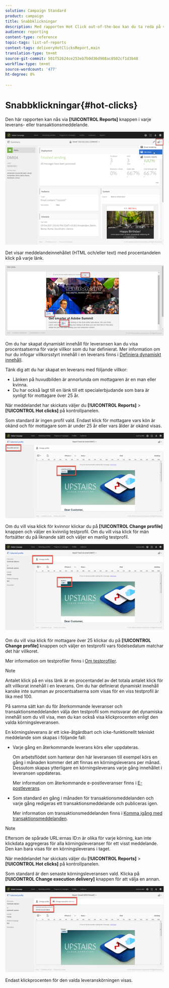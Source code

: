 ```yaml
---
solution: Campaign Standard
product: campaign
title: Snabbklickningar
description: Med rapporten Hot Click out-of-the-box kan du ta reda på var kunden klickade på leveransen.
audience: reporting
content-type: reference
topic-tags: list-of-reports
context-tags: deliveryHotClicksReport,main
translation-type: tm+mt
source-git-commit: 501f52624ce253eb7b0d36d908ac8502cf1d3b48
workflow-type: tm+mt
source-wordcount: '477'
ht-degree: 0%

---
```



# Snabbklickningar{#hot-clicks}

Den här rapporten kan nås via **[!UICONTROL Reports]** knappen i varje leverans- eller transaktionsmeddelande.

![](assets/delivery_reports_hot-clicks_4.png)

Det visar meddelandeinnehållet (HTML och/eller text) med procentandelen klick på varje länk.

![](assets/delivery_reports_10.png)

Om du har skapat dynamiskt innehåll för leveransen kan du visa procentsatserna för varje villkor som du har definierat. Mer information om hur du infogar villkorsstyrt innehåll i en leverans finns i [Definiera dynamiskt innehåll](../../designing/using/personalization.md#defining-dynamic-content-in-an-email).

Tänk dig att du har skapat en leverans med följande villkor:

* Länken på huvudbilden är annorlunda om mottagaren är en man eller kvinna.
* Du har också lagt till en länk till ett specialerbjudande som bara är synligt för mottagare över 25 år.

När meddelandet har skickats väljer du **[!UICONTROL Reports]** > **[!UICONTROL Hot clicks]** på kontrollpanelen.

Som standard är ingen profil vald. Endast klick för mottagare vars kön är okänd och för mottagare som är under 25 år eller vars ålder är okänd visas.

![](assets/delivery_reports_hot-clicks_1.png)

Om du vill visa klick för kvinnor klickar du på **[!UICONTROL Change profile]** knappen och väljer en kvinnlig testprofil. Om du vill visa klick för män fortsätter du på liknande sätt och väljer en manlig testprofil.

![](assets/delivery_reports_hot-clicks_2.png)

Om du vill visa klick för mottagare över 25 klickar du på **[!UICONTROL Change profile]** knappen och väljer en testprofil vars födelsedatum matchar det här villkoret.

Mer information om testprofiler finns i [Om testprofiler](../../audiences/using/managing-test-profiles.md).

>[!NOTE]
>
>Antalet klick på en viss länk är en procentandel av det totala antalet klick för allt villkorat innehåll i en leverans. Om du har definierat dynamiskt innehåll kanske inte summan av procentsatserna som visas för en viss testprofil är lika med 100.

På samma sätt kan du för återkommande leveranser och transaktionsmeddelanden välja den testprofil som motsvarar det dynamiska innehåll som du vill visa, men du kan också visa klickprocenten enligt den valda körningsleveransen.

En körningsleverans är ett icke-åtgärdbart och icke-funktionellt tekniskt meddelande som skapas i följande fall:

* Varje gång en återkommande leverans körs eller uppdateras.

   Om arbetsflödet som hanterar den här leveransen till exempel körs en gång i månaden kommer det att finnas en körningsleverans per månad. Dessutom skapas ytterligare en körningsleverans varje gång innehållet i leveransen uppdateras.

   Mer information om återkommande e-postleveranser finns i [E-postleverans](../../automating/using/email-delivery.md).

* Som standard en gång i månaden för transaktionsmeddelanden och varje gång redigeras ett transaktionsmeddelande och publiceras igen.

   Mer information om transaktionsmeddelanden finns i [Komma igång med transaktionsmeddelanden](../../channels/using/getting-started-with-transactional-msg.md).

>[!NOTE]
>
>Eftersom de spårade URL:ernas ID:n är olika för varje körning, kan inte klickdata aggregeras för alla körningsleveranser för ett visst meddelande. Den kan bara visas för en körningsleverans i taget.

När meddelandet har skickats väljer du **[!UICONTROL Reports]** > **[!UICONTROL Hot clicks]** på kontrollpanelen.

Som standard är den senaste körningsleveransen vald. Klicka på **[!UICONTROL Change execution delivery]** knappen för att välja en annan.

![](assets/delivery_reports_hot-clicks_3.png)

Endast klickprocenten för den valda leveranskörningen visas.
